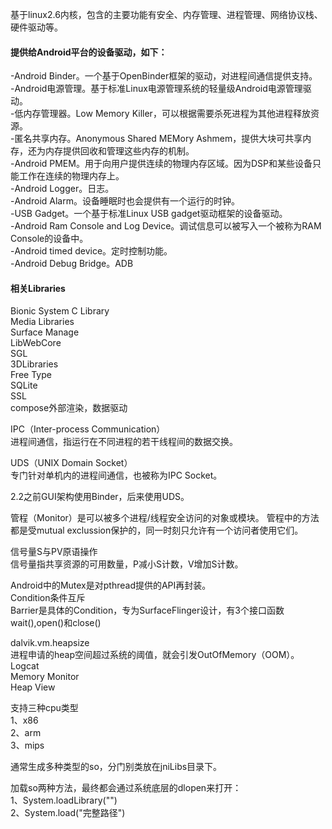 基于linux2.6内核，包含的主要功能有安全、内存管理、进程管理、网络协议栈、硬件驱动等。

#### 提供给Android平台的设备驱动，如下：  
-Android Binder。一个基于OpenBinder框架的驱动，对进程间通信提供支持。  
-Android电源管理。基于标准Linux电源管理系统的轻量级Android电源管理驱动。  
-低内存管理器。Low Memory Killer，可以根据需要杀死进程为其他进程释放资源。  
-匿名共享内存。Anonymous Shared MEMory Ashmem，提供大块可共享内存，还为内存提供回收和管理这些内存的机制。  
-Android PMEM。用于向用户提供连续的物理内存区域。因为DSP和某些设备只能工作在连续的物理内存上。  
-Android Logger。日志。  
-Android Alarm。设备睡眠时也会提供有一个运行的时钟。  
-USB Gadget。一个基于标准Linux USB gadget驱动框架的设备驱动。  
-Android Ram Console and Log Device。调试信息可以被写入一个被称为RAM Console的设备中。  
-Android timed device。定时控制功能。  
-Android Debug Bridge。ADB


#### 相关Libraries  
Bionic System C Library  
Media Libraries  
Surface Manage  
LibWebCore  
SGL  
3DLibraries  
Free Type  
SQLite  
SSL  
compose外部渲染，数据驱动

IPC（Inter-process Communication）  
进程间通信，指运行在不同进程的若干线程间的数据交换。  

UDS（UNIX Domain Socket）  
专门针对单机内的进程间通信，也被称为IPC Socket。

2.2之前GUI架构使用Binder，后来使用UDS。  

管程（Monitor）是可以被多个进程/线程安全访问的对象或模块。
管程中的方法都是受mutual exclussion保护的，同一时刻只允许有一个访问者使用它们。  

信号量S与PV原语操作    
信号量指共享资源的可用数量，P减小S计数，V增加S计数。   

Android中的Mutex是对pthread提供的API再封装。  
Condition条件互斥  
Barrier是具体的Condition，专为SurfaceFlinger设计，有3个接口函数wait(),open()和close()  

dalvik.vm.heapsize  
进程申请的heap空间超过系统的阈值，就会引发OutOfMemory（OOM）。  
Logcat  
Memory Monitor  
Heap View 



支持三种cpu类型  
1、x86  
2、arm  
3、mips  


通常生成多种类型的so，分门别类放在jniLibs目录下。   

加载so两种方法，最终都会通过系统底层的dlopen来打开：  
1、System.loadLibrary("")  
2、System.load("完整路径")  


